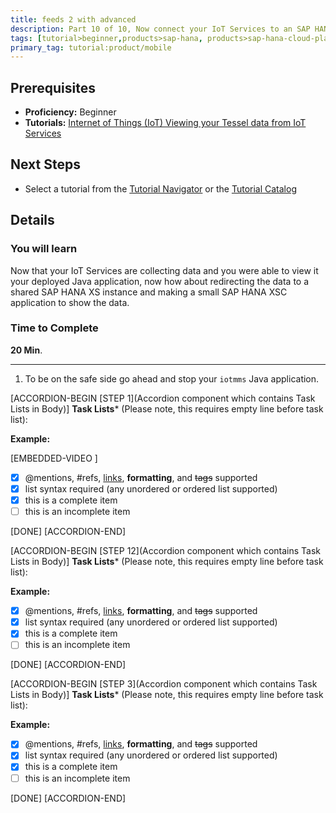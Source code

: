 ```yaml
---
title: feeds 2 with advanced
description: Part 10 of 10, Now connect your IoT Services to an SAP HANA XS shared instance and show the data using SAP HANA XS
tags: [tutorial>beginner,products>sap-hana, products>sap-hana-cloud-platform, topic>big-data, topic>internet-of-things, tutorial>Advanced ]
primary_tag: tutorial:product/mobile
---
```


## Prerequisites  
 - **Proficiency:** Beginner
 - **Tutorials:** [Internet of Things (IoT) Viewing your Tessel data from IoT Services](http://go.sap.com/developer/tutorials/iot-part9-hcp-services-viewdata.html)

## Next Steps
 - Select a tutorial from the [Tutorial Navigator](http://go.sap.com/developer/tutorial-navigator.html) or the [Tutorial Catalog](http://go.sap.com/developer/tutorials.html)


## Details
### You will learn  
Now that your IoT Services are collecting data and you were able to view it your deployed Java application, now how about redirecting the data to a shared SAP HANA XS instance and making a small SAP HANA XSC application to show the data.  


### Time to Complete
**20 Min**.

---

1. To be on the safe side go ahead and stop your `iotmms` Java application.


[ACCORDION-BEGIN [STEP 1](Accordion component which contains Task Lists in Body)]
**Task Lists*** (Please note, this requires empty line before task list):

  **Example:**

  [EMBEDDED-VIDEO [](/content/dam/site/sapcom/multimedia/2016/08/8adbcaf9-807c-0010-82c7-eda71af511fa.mp4)]  
- [x] @mentions, #refs, [links](), **formatting**, and ~~tags~~ supported
- [x] list syntax required (any unordered or ordered list supported)
- [x] this is a complete item
- [ ] this is an incomplete item

[DONE]
[ACCORDION-END]

[ACCORDION-BEGIN [STEP 12](Accordion component which contains Task Lists in Body)]
**Task Lists*** (Please note, this requires empty line before task list):

  **Example:**

- [x] @mentions, #refs, [links](), **formatting**, and ~~tags~~ supported
- [x] list syntax required (any unordered or ordered list supported)
- [x] this is a complete item
- [ ] this is an incomplete item

[DONE]
[ACCORDION-END]

[ACCORDION-BEGIN [STEP 3](Accordion component which contains Task Lists in Body)]
**Task Lists*** (Please note, this requires empty line before task list):

  **Example:**

- [x] @mentions, #refs, [links](), **formatting**, and ~~tags~~ supported
- [x] list syntax required (any unordered or ordered list supported)
- [x] this is a complete item
- [ ] this is an incomplete item

[DONE]
[ACCORDION-END]
